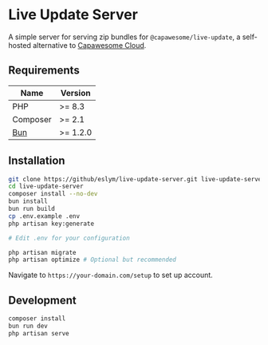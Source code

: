 # Live Update Server

A simple server for serving zip bundles for `@capawesome/live-update`, a self-hosted alternative
to [Capawesome Cloud](https://cloud.capawesome.io/).

## Requirements

| Name                  | Version  |
|-----------------------|----------|
| PHP                   | >= 8.3   |
| Composer              | >= 2.1   |
| [Bun](https://bun.sh) | >= 1.2.0 |

## Installation

```bash
git clone https://github/eslym/live-update-server.git live-update-server
cd live-update-server
composer install --no-dev
bun install
bun run build
cp .env.example .env
php artisan key:generate

# Edit .env for your configuration

php artisan migrate
php artisan optimize # Optional but recommended
```

Navigate to `https://your-domain.com/setup` to set up account.

## Development

```bash
composer install
bun run dev
php artisan serve
```
